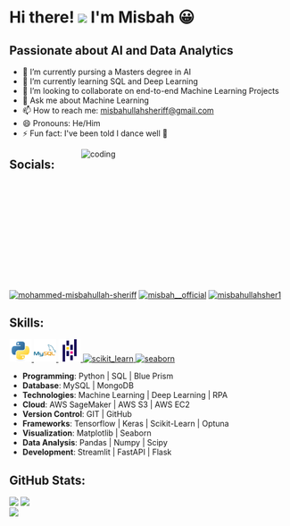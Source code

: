 # Hi there! ![](https://user-images.githubusercontent.com/18350557/176309783-0785949b-9127-417c-8b55-ab5a4333674e.gif) I'm Misbah 😀

## Passionate about AI and Data Analytics

- 🔭 I’m currently pursing a Masters degree in AI
- 🌱 I’m currently learning SQL and Deep Learning
- 👯 I’m looking to collaborate on end-to-end Machine Learning Projects
- 💬 Ask me about Machine Learning
- 📫 How to reach me: misbahullahsheriff@gmail.com
- 😄 Pronouns: He/Him
- ⚡ Fun fact: I've been told I dance well 🤭

<img align="right" alt="coding" width="375" height="250" src="https://user-images.githubusercontent.com/74038190/212748842-9fcbad5b-6173-4175-8a61-521f3dbb7514.gif">

## Socials:

<p align="left">
<a href="https://linkedin.com/in/mohammed-misbahullah-sheriff" target="blank"><img align="center" src="https://raw.githubusercontent.com/rahuldkjain/github-profile-readme-generator/master/src/images/icons/Social/linked-in-alt.svg" alt="mohammed-misbahullah-sheriff" height="30" width="40" /></a>
<a href="https://instagram.com/misbah__official" target="blank"><img align="center" src="https://raw.githubusercontent.com/rahuldkjain/github-profile-readme-generator/master/src/images/icons/Social/instagram.svg" alt="misbah__official" height="30" width="40" /></a>
<a href="https://www.hackerrank.com/misbahullahsher1" target="blank"><img align="center" src="https://raw.githubusercontent.com/rahuldkjain/github-profile-readme-generator/master/src/images/icons/Social/hackerrank.svg" alt="misbahullahsher1" height="30" width="40" /></a>
</p>

## Skills:

<p align="left"> 
<a href="https://www.python.org" target="_blank" rel="noreferrer"> <img src="https://raw.githubusercontent.com/devicons/devicon/master/icons/python/python-original.svg" alt="python" width="40" height="40"/> </a>
<a href="https://www.mysql.com/" target="_blank" rel="noreferrer"> <img src="https://raw.githubusercontent.com/devicons/devicon/master/icons/mysql/mysql-original-wordmark.svg" alt="mysql" width="40" height="40"/> </a>
<a href="https://pandas.pydata.org/" target="_blank" rel="noreferrer"> <img
src="https://raw.githubusercontent.com/devicons/devicon/2ae2a900d2f041da66e950e4d48052658d850630/icons/pandas/pandas-original.svg" alt="pandas" width="40" height="40"/> </a> 
<a href="https://scikit-learn.org/" target="_blank" rel="noreferrer"> <img src="https://upload.wikimedia.org/wikipedia/commons/0/05/Scikit_learn_logo_small.svg" alt="scikit_learn" width="40" height="40"/> </a> 
<a href="https://seaborn.pydata.org/" target="_blank" rel="noreferrer"> <img src="https://seaborn.pydata.org/_images/logo-mark-lightbg.svg" alt="seaborn" width="40" height="40"/> </a>
</p>

- **Programming**: Python | SQL | Blue Prism
- **Database**: MySQL | MongoDB
- **Technologies**: Machine Learning | Deep Learning | RPA
- **Cloud**: AWS SageMaker | AWS S3 | AWS EC2
- **Version Control**: GIT | GitHub
- **Frameworks**: Tensorflow | Keras | Scikit-Learn | Optuna
- **Visualization**: Matplotlib | Seaborn
- **Data Analysis**: Pandas | Numpy | Scipy
- **Development**: Streamlit | FastAPI | Flask

## GitHub Stats:
![](https://github-readme-stats.vercel.app/api?username=MisbahullahSheriff&theme=gotham&hide_border=false&include_all_commits=true&count_private=true)
![](https://github-readme-stats.vercel.app/api/top-langs/?username=MisbahullahSheriff&theme=gotham&hide_border=false&include_all_commits=true&count_private=true&layout=compact)<br/>
![](https://github-readme-streak-stats.herokuapp.com/?user=MisbahullahSheriff&theme=gotham&hide_border=false)<br/>
